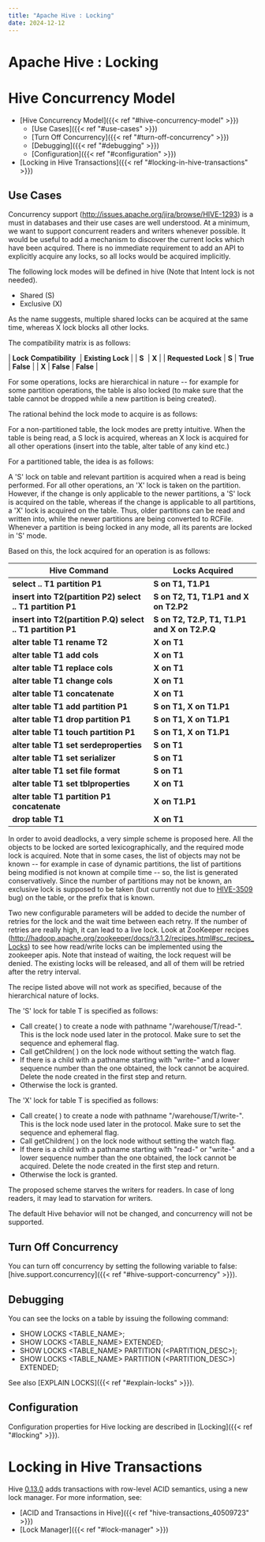 ```yaml
---
title: "Apache Hive : Locking"
date: 2024-12-12
---
```


# Apache Hive : Locking

# Hive Concurrency Model

* [Hive Concurrency Model]({{< ref "#hive-concurrency-model" >}})
	+ [Use Cases]({{< ref "#use-cases" >}})
	+ [Turn Off Concurrency]({{< ref "#turn-off-concurrency" >}})
	+ [Debugging]({{< ref "#debugging" >}})
	+ [Configuration]({{< ref "#configuration" >}})
* [Locking in Hive Transactions]({{< ref "#locking-in-hive-transactions" >}})

## Use Cases

Concurrency support (<http://issues.apache.org/jira/browse/HIVE-1293>) is a must in databases and their use cases are well understood. At a minimum, we want to support concurrent readers and writers whenever possible. It would be useful to add a mechanism to discover the current locks which have been acquired. There is no immediate requirement to add an API to explicitly acquire any locks, so all locks would be acquired implicitly.

The following lock modes will be defined in hive (Note that Intent lock is not needed).

* Shared (S)
* Exclusive (X)

As the name suggests, multiple shared locks can be acquired at the same time, whereas X lock blocks all other locks.

The compatibility matrix is as follows:

<!-- TODO: Nested table needs to be created or image needs to be attached -->
| **Lock** **Compatibility**  | **Existing Lock** |
| **S**  | **X** |
| **Requested** **Lock** | **S** | **True** | **False** |
| **X** | **False** | **False** |

For some operations, locks are hierarchical in nature -- for example for some partition operations, the table is also locked (to make sure that the table cannot be dropped while a new partition is being created).

The rational behind the lock mode to acquire is as follows:

For a non-partitioned table, the lock modes are pretty intuitive. When the table is being read, a S lock is acquired, whereas an X lock is acquired for all other operations (insert into the table, alter table of any kind etc.)

For a partitioned table, the idea is as follows:

A 'S' lock on table and relevant partition is acquired when a read is being performed. For all other operations, an 'X' lock is taken on the partition. However, if the change is only applicable to the newer partitions, a 'S' lock is acquired on the table, whereas if the change is applicable to all partitions, a 'X' lock is acquired on the table. Thus, older partitions can be read and written into, while the newer partitions are being converted to RCFile. Whenever a partition is being locked in any mode, all its parents are locked in 'S' mode.

Based on this, the lock acquired for an operation is as follows:

| **Hive Command** | **Locks Acquired** |
| --- | --- |
| **select .. T1 partition P1** | **S on T1, T1.P1** |
| **insert into T2(partition P2) select .. T1 partition P1** | **S on T2, T1, T1.P1 and X on T2.P2** |
| **insert into T2(partition P.Q) select .. T1 partition P1** | **S on T2, T2.P, T1, T1.P1 and X on T2.P.Q** |
| **alter table T1 rename T2** | **X on T1** |
| **alter table T1 add cols** | **X on T1** |
| **alter table T1 replace cols** | **X on T1** |
| **alter table T1 change cols** | **X on T1** |
| **alter table T1 **concatenate**** | **X on T1** |
| **alter table T1 add partition P1** | **S on T1, X on T1.P1** |
| **alter table T1 drop partition P1** | **S on T1, X on T1.P1** |
| **alter table T1 touch partition P1** | **S on T1, X on T1.P1** |
| **alter table T1 set serdeproperties** | **S on T1** |
| **alter table T1 set serializer** | **S on T1** |
| **alter table T1 set file format** | **S on T1** |
| **alter table T1 set tblproperties** | **X on T1** |
| **alter table T1 partition P1 concatenate**  | **X on T1.P1** |
| **drop table T1** | **X on T1** |

In order to avoid deadlocks, a very simple scheme is proposed here. All the objects to be locked are sorted lexicographically, and the required mode lock is acquired. Note that in some cases, the list of objects may not be known -- for example in case of dynamic partitions, the list of partitions being modified is not known at compile time -- so, the list is generated conservatively. Since the number of partitions may not be known, an exclusive lock is supposed to be taken (but currently not due to [HIVE-3509](https://issues.apache.org/jira/browse/HIVE-3509) bug) on the table, or the prefix that is known.

Two new configurable parameters will be added to decide the number of retries for the lock and the wait time between each retry. If the number of retries are really high, it can lead to a live lock. Look at ZooKeeper recipes (<http://hadoop.apache.org/zookeeper/docs/r3.1.2/recipes.html#sc_recipes_Locks>) to see how read/write locks can be implemented using the zookeeper apis. Note that instead of waiting, the lock request will be denied. The existing locks will be released, and all of them will be retried after the retry interval.

The recipe listed above will not work as specified, because of the hierarchical nature of locks.

The 'S' lock for table T is specified as follows:

* Call create( ) to create a node with pathname "/warehouse/T/read-". This is the lock node used later in the protocol. Make sure to set the sequence and ephemeral flag.
* Call getChildren( ) on the lock node without setting the watch flag.
* If there is a child with a pathname starting with "write-" and a lower sequence number than the one obtained, the lock cannot be acquired. Delete the node created in the first step and return.
* Otherwise the lock is granted.

The 'X' lock for table T is specified as follows:

* Call create( ) to create a node with pathname "/warehouse/T/write-". This is the lock node used later in the protocol. Make sure to set the sequence and ephemeral flag.
* Call getChildren( ) on the lock node without setting the watch flag.
* If there is a child with a pathname starting with "read-" or "write-" and a lower sequence number than the one obtained, the lock cannot be acquired. Delete the node created in the first step and return.
* Otherwise the lock is granted.

The proposed scheme starves the writers for readers. In case of long readers, it may lead to starvation for writers.

The default Hive behavior will not be changed, and concurrency will not be supported.

## Turn Off Concurrency

You can turn off concurrency by setting the following variable to false: [hive.support.concurrency]({{< ref "#hive-support-concurrency" >}}).

## Debugging

You can see the locks on a table by issuing the following command:

* SHOW LOCKS <TABLE\_NAME>;
* SHOW LOCKS <TABLE\_NAME> EXTENDED;
* SHOW LOCKS <TABLE\_NAME> PARTITION (<PARTITION\_DESC>);
* SHOW LOCKS <TABLE\_NAME> PARTITION (<PARTITION\_DESC>) EXTENDED;

See also [EXPLAIN LOCKS]({{< ref "#explain-locks" >}}).

## Configuration

Configuration properties for Hive locking are described in [Locking]({{< ref "#locking" >}}).

# Locking in Hive Transactions

Hive [0.13.0](https://issues.apache.org/jira/browse/HIVE-5317) adds transactions with row-level ACID semantics, using a new lock manager. For more information, see:

* [ACID and Transactions in Hive]({{< ref "hive-transactions_40509723" >}})
* [Lock Manager]({{< ref "#lock-manager" >}})

 

 

